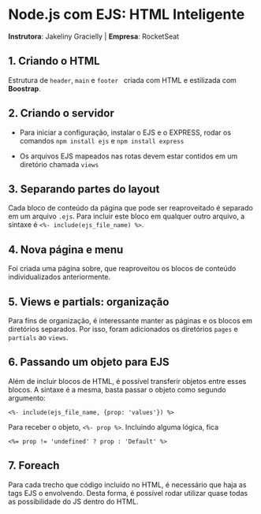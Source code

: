 # Node.js com EJS: HTML Inteligente

**Instrutora**: Jakeliny Gracielly | **Empresa**: RocketSeat

## 1. Criando o HTML

Estrutura de `header`, `main` e `footer ` criada com HTML e estilizada com **Boostrap**.



## 2. Criando o servidor

* Para iniciar a configuração, instalar o EJS e o EXPRESS, rodar os comandos `npm install ejs` e `npm install express`

* Os arquivos EJS mapeados nas rotas devem estar contidos em um diretório chamada `views`

  

## 3. Separando partes do layout

Cada bloco de conteúdo da página que pode ser reaproveitado é separado em um arquivo `.ejs`. Para incluir este bloco em qualquer outro arquivo, a sintaxe é `<%- include(ejs_file_name) %>`.



## 4. Nova página e menu 

Foi criada uma página sobre, que reaproveitou os blocos de conteúdo individualizados anteriormente.



## 5. Views e partials: organização 

Para fins de organização, é interessante manter as páginas e os blocos em diretórios separados. Por isso, foram adicionados os diretórios `pages` e `partials` ao `views`.



## 6. Passando um objeto para EJS 

Além de incluir blocos de HTML, é possível transferir objetos entre esses blocos. A sintaxe é a mesma, basta passar o objeto como segundo argumento: 

```ejs
<%- include(ejs_file_name, {prop: 'values'}) %>
```

Para receber o objeto, `<%- prop %>`. Incluindo alguma lógica, fica 

```ejs
<%= prop != 'undefined' ? prop : 'Default' %>
```



## 7. Foreach

Para cada trecho que código incluído no HTML, é necessário que haja as tags EJS o envolvendo. Desta forma, é possível rodar utilizar quase todas as possibilidade do JS dentro do HTML.



